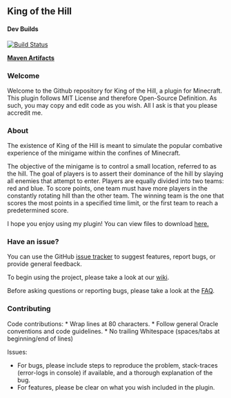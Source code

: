 <h2>King of the Hill</h2> 
<h4>Dev Builds</h4>

[![Build Status](https://travis-ci.org/AoHRuthless/King-of-the-Hill.svg?branch=master)](https://travis-ci.org/AoHRuthless/King-of-the-Hill)

<a href="https://dl.bintray.com/aohruthless/maven/">**Maven Artifacts**</a>

<h3>Welcome</h3>
Welcome to the Github repository for King of the Hill, a plugin for Minecraft. This plugin follows MIT License and therefore Open-Source Definition. As such, you may copy and edit code as you wish. All I ask is that you please accredit me.

<h3>About</h3>
The existence of King of the Hill is meant to simulate the popular combative experience of the minigame within the confines of Minecraft. 

The objective of the minigame is to control a small location, referred to as the hill. The goal of players is to assert their dominance of the hill 
by slaying all enemies that attempt to enter. Players are equally divided into two teams: red and blue. To score points, one team must have more 
players in the constantly rotating hill than the other team. The winning team is the one that scores the most points in a specified time limit, or 
the first team to reach a predetermined score.

I hope you enjoy using my plugin! You can view files to download <a href="https://dev.bukkit.org/bukkit-plugins/king-of-the-hill/files/">here.</a>

<h3>Have an issue?</h3>
You can use the GitHub <a href="https://github.com/AoHRuthless/King-of-the-Hill/issues">issue tracker</a> to suggest features, report bugs, or provide general feedback.

To begin using the project, please take a look at our <a href="http://dev.bukkit.org/bukkit-plugins/king-of-the-hill/pages/wiki/"> wiki</a>.

Before asking questions or reporting bugs, please take a look at the <a href="http://dev.bukkit.org/bukkit-plugins/king-of-the-hill/pages/frequently-asked-questions/"> FAQ</a>.

<h3>Contributing</h3>
Code contributions:
* Wrap lines at 80 characters.
* Follow general Oracle conventions and code guidelines.
* No trailing Whitespace (spaces/tabs at beginning/end of lines)

Issues:
* For bugs, please include steps to reproduce the problem, stack-traces (error-logs in console) if available, and a thorough explanation of the bug.
* For features, please be clear on what you wish included in the plugin.
